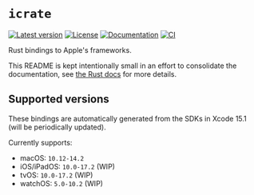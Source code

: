# `icrate`

[![Latest version](https://badgen.net/crates/v/icrate)](https://crates.io/crates/icrate)
[![License](https://badgen.net/badge/license/MIT/blue)](../LICENSE.txt)
[![Documentation](https://docs.rs/icrate/badge.svg)](https://docs.rs/icrate/)
[![CI](https://github.com/madsmtm/objc2/actions/workflows/ci.yml/badge.svg)](https://github.com/madsmtm/objc2/actions/workflows/ci.yml)

Rust bindings to Apple's frameworks.

This README is kept intentionally small in an effort to consolidate the
documentation, see [the Rust docs](https://docs.rs/icrate/) for more details.

## Supported versions

These bindings are automatically generated from the SDKs in Xcode 15.1 (will be
periodically updated).

Currently supports:

- macOS: `10.12-14.2`
- iOS/iPadOS: `10.0-17.2` (WIP)
- tvOS: `10.0-17.2` (WIP)
- watchOS: `5.0-10.2` (WIP)
